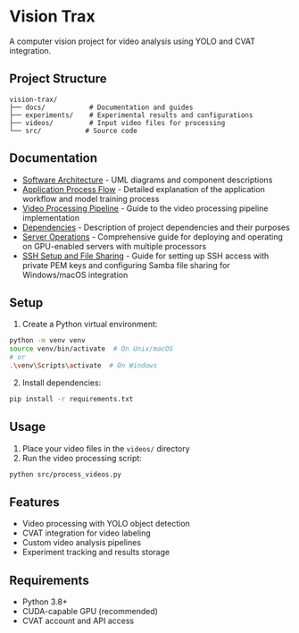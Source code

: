 # Vision Trax

A computer vision project for video analysis using YOLO and CVAT integration.

## Project Structure

```
vision-trax/
├── docs/           # Documentation and guides
├── experiments/    # Experimental results and configurations
├── videos/         # Input video files for processing
└── src/           # Source code
```

## Documentation

- [Software Architecture](docs/software-architecture.md) - UML diagrams and component descriptions
- [Application Process Flow](docs/application-flow.md) - Detailed explanation of the application workflow and model training process
- [Video Processing Pipeline](docs/video-processing-pipeline.md) - Guide to the video processing pipeline implementation
- [Dependencies](docs/dependency-descriptions.md) - Description of project dependencies and their purposes
- [Server Operations](docs/server-operations.md) - Comprehensive guide for deploying and operating on GPU-enabled servers with multiple processors
- [SSH Setup and File Sharing](docs/ssh-setup-and-file-sharing.md) - Guide for setting up SSH access with private PEM keys and configuring Samba file sharing for Windows/macOS integration

## Setup

1. Create a Python virtual environment:
```bash
python -m venv venv
source venv/bin/activate  # On Unix/macOS
# or
.\venv\Scripts\activate  # On Windows
```

2. Install dependencies:
```bash
pip install -r requirements.txt
```

## Usage

1. Place your video files in the `videos/` directory
2. Run the video processing script:
```bash
python src/process_videos.py
```

## Features

- Video processing with YOLO object detection
- CVAT integration for video labeling
- Custom video analysis pipelines
- Experiment tracking and results storage

## Requirements

- Python 3.8+
- CUDA-capable GPU (recommended)
- CVAT account and API access 